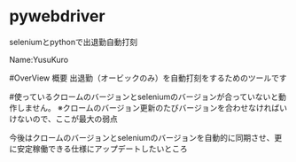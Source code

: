 # pywebdriver
seleniumとpythonで出退勤自動打刻

Name:YusuKuro

#OverView 概要
出退勤（オービックのみ）を自動打刻をするためのツールです

#使っているクロームのバージョンとseleniumのバージョンが合っていないと動作しません。
※クロームのバージョン更新のたびバージョンを合わせなければいけないので、ここが最大の弱点

今後はクロームのバージョンとseleniumのバージョンを自動的に同期させ、更に安定稼働できる仕様にアップデートしたいところ

